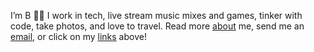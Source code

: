 I’m B 👋🏽 I work in tech, live stream music mixes and games, tinker with code, take photos, and love to travel. Read more [about](/about) me, send me an <a href="mailto:hi@binarydigit.cafe" rel="me">email</a>, or click on  my [links](https://links.binarydigit.cafe/) above!
